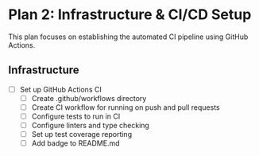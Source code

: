 # Plan 2: Infrastructure & CI/CD Setup

This plan focuses on establishing the automated CI pipeline using GitHub Actions.

## Infrastructure

- [ ] Set up GitHub Actions CI
  - [ ] Create .github/workflows directory
  - [ ] Create CI workflow for running on push and pull requests
  - [ ] Configure tests to run in CI
  - [ ] Configure linters and type checking
  - [ ] Set up test coverage reporting
  - [ ] Add badge to README.md